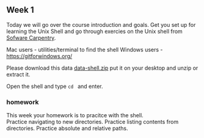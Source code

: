 ## Week 1

Today we will go over the course introduction and goals. Get you set up for learning the Unix Shell and go through exercies on the Unix shell from [Sofware Carpentry](http://swcarpentry.github.io/shell-novice/).

Mac users - utilities/terminal  to find the shell
Windows users - https://gitforwindows.org/

Please download this data [data-shell.zip](http://swcarpentry.github.io/shell-novice/data/data-shell.zip) put it on your desktop and unzip or extract it.  

Open the shell and type  ```cd ```  and enter.

### homework
This week your homework is to pracitce with the shell.  
  Practice navigating to new directories. 
  Practice listing contents from directories.
  Practice absolute and relative paths.
